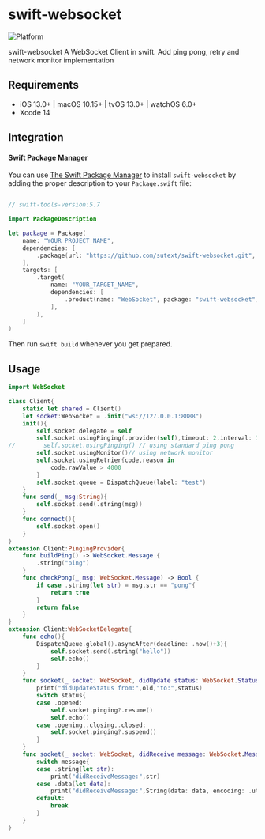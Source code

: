 # swift-websocket

![Platform](https://img.shields.io/badge/platforms-iOS%2013.0%20%7C%20macOS%2010.15%20%7C%20tvOS%2013.0%20%7C%20watchOS%206.0-F28D00.svg)

swift-websocket A WebSocket Client in swift. Add ping pong, retry and network monitor implementation

## Requirements

- iOS 13.0+ | macOS 10.15+ | tvOS 13.0+ | watchOS 6.0+
- Xcode 14

## Integration

#### Swift Package Manager

You can use [The Swift Package Manager](https://swift.org/package-manager) to install `swift-websocket` by adding the proper description to your `Package.swift` file:

```swift

// swift-tools-version:5.7

import PackageDescription

let package = Package(
    name: "YOUR_PROJECT_NAME",
    dependencies: [
        .package(url: "https://github.com/sutext/swift-websocket.git", from: "2.0.0"),
    ],
    targets: [
        .target(
            name: "YOUR_TARGET_NAME",
            dependencies: [
                .product(name: "WebSocket", package: "swift-websocket")
            ],
        ),
    ]
)

```
Then run `swift build` whenever you get prepared.


## Usage
```swift
import WebSocket

class Client{
    static let shared = Client()
    let socket:WebSocket = .init("ws://127.0.0.1:8088")
    init(){
        self.socket.delegate = self
        self.socket.usingPinging(.provider(self),timeout: 2,interval: 1)
//        self.socket.usingPinging() // using standard ping pong
        self.socket.usingMonitor()// using network monitor
        self.socket.usingRetrier{code,reason in
            code.rawValue > 4000
        }
        self.socket.queue = DispatchQueue(label: "test")
    }
    func send(_ msg:String){
        self.socket.send(.string(msg))
    }
    func connect(){
        self.socket.open()
    }
}
extension Client:PingingProvider{
    func buildPing() -> WebSocket.Message {
        .string("ping")
    }
    func checkPong(_ msg: WebSocket.Message) -> Bool {
        if case .string(let str) = msg,str == "pong"{
            return true
        }
        return false
    }
}
extension Client:WebSocketDelegate{
    func echo(){
        DispatchQueue.global().asyncAfter(deadline: .now()+3){
            self.socket.send(.string("hello"))
            self.echo()
        }
    }
    func socket(_ socket: WebSocket, didUpdate status: WebSocket.Status,old:WebSocket.Status) {
        print("didUpdateStatus from:",old,"to:",status)
        switch status{
        case .opened:
            self.socket.pinging?.resume()
            self.echo()
        case .opening,.closing,.closed:
            self.socket.pinging?.suspend()
        }
    }
    func socket(_ socket: WebSocket, didReceive message: WebSocket.Message) {
        switch message{
        case .string(let str):
            print("didReceiveMessage:",str)
        case .data(let data):
            print("didReceiveMessage:",String(data: data, encoding: .utf8) ?? "")
        default:
            break
        }
    }
}
```
